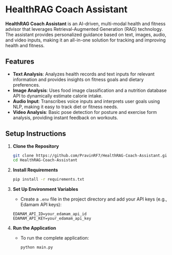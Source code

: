 
# HealthRAG Coach Assistant

**HealthRAG Coach Assistant** is an AI-driven, multi-modal health and fitness advisor that leverages Retrieval-Augmented Generation (RAG) technology. The assistant provides personalized guidance based on text, images, audio, and video inputs, making it an all-in-one solution for tracking and improving health and fitness.

## Features

- **Text Analysis**: Analyzes health records and text inputs for relevant information and provides insights on fitness goals and dietary preferences.
- **Image Analysis**: Uses food image classification and a nutrition database API to dynamically estimate calorie intake.
- **Audio Input**: Transcribes voice inputs and interprets user goals using NLP, making it easy to track diet or fitness needs.
- **Video Analysis**: Basic pose detection for posture and exercise form analysis, providing instant feedback on workouts.



## Setup Instructions

1. **Clone the Repository**

   ```bash
   git clone https://github.com/PravinRF7/HealthRAG-Coach-Assistant.git
   cd HealthRAG-Coach-Assistant
   ```

2. **Install Requirements**

   ```bash
   pip install -r requirements.txt
   ```

3. **Set Up Environment Variables**

   - Create a `.env` file in the project directory and add your API keys (e.g., Edamam API keys):
   
   ```plaintext
   EDAMAM_API_ID=your_edamam_api_id
   EDAMAM_API_KEY=your_edamam_api_key
   ```

4. **Run the Application**

   - To run the complete application:
   
     ```bash
     python main.py
     ```


